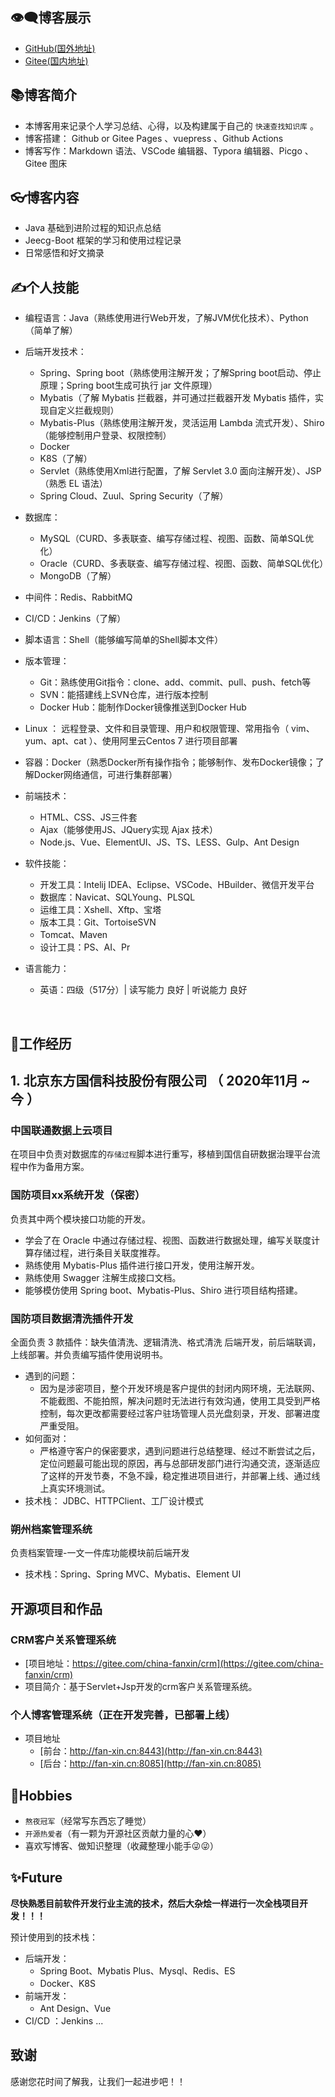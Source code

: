 ## 👁‍🗨博客展示
- [GitHub(国外地址)](https://chian-fanxin.github.io/)
- [Gitee(国内地址)](https://china-fanxin.gitee.io)

## 📚博客简介

- 本博客用来记录个人学习总结、心得，以及构建属于自己的 `快速查找知识库` 。
- 博客搭建： Github or Gitee Pages 、vuepress 、Github Actions
- 博客写作：Markdown 语法、VSCode 编辑器、Typora 编辑器、Picgo 、Gitee 图床


## 👓博客内容

- Java 基础到进阶过程的知识点总结
- Jeecg-Boot 框架的学习和使用过程记录
- 日常感悟和好文摘录

## ✍个人技能

- 编程语言：Java（熟练使用进行Web开发，了解JVM优化技术）、Python（简单了解）


- 后端开发技术：
	- Spring、Spring boot（熟练使用注解开发；了解Spring boot启动、停止原理；Spring boot生成可执行 jar 文件原理）
	- Mybatis（了解 Mybatis 拦截器，并可通过拦截器开发 Mybatis 插件，实现自定义拦截规则）
	- Mybatis-Plus（熟练使用注解开发，灵活运用 Lambda 流式开发）、Shiro（能够控制用户登录、权限控制）
	- Docker
	- K8S（了解）
	- Servlet（熟练使用Xml进行配置，了解 Servlet 3.0 面向注解开发）、JSP（熟悉 EL 语法）
	- Spring Cloud、Zuul、Spring Security（了解）
- 数据库： 
	- MySQL（CURD、多表联查、编写存储过程、视图、函数、简单SQL优化）
	- Oracle（CURD、多表联查、编写存储过程、视图、函数、简单SQL优化）
	- MongoDB（了解）
- 中间件：Redis、RabbitMQ
- CI/CD：Jenkins（了解）
- 脚本语言：Shell（能够编写简单的Shell脚本文件）
- 版本管理：
	- Git：熟练使用Git指令：clone、add、commit、pull、push、fetch等
	- SVN：能搭建线上SVN仓库，进行版本控制
	- Docker Hub：能制作Docker镜像推送到Docker Hub
- Linux ： 远程登录、文件和目录管理、用户和权限管理、常用指令（ vim、yum、apt、cat ）、使用阿里云Centos 7 进行项目部署
- 容器：Docker（熟悉Docker所有操作指令；能够制作、发布Docker镜像；了解Docker网络通信，可进行集群部署）

- 前端技术： 
	- HTML、CSS、JS三件套
	- Ajax（能够使用JS、JQuery实现 Ajax 技术）
	- Node.js、Vue、ElementUI、JS、TS、LESS、Gulp、Ant Design


- 软件技能：
   - 开发工具：Intelij IDEA、Eclipse、VSCode、HBuilder、微信开发平台
   - 数据库：Navicat、SQLYoung、PLSQL
   - 运维工具：Xshell、Xftp、宝塔
   - 版本工具：Git、TortoiseSVN
   - Tomcat、Maven
   - 设计工具：PS、AI、Pr


 - 语言能力：
   - 英语：四级（517分）| 读写能力  良好 | 听说能力  良好

<br/>

## 📝工作经历 

## 1. 北京东方国信科技股份有限公司 （ 2020年11月 ~ 今 ）

### **中国联通数据上云项目** 

在项目中负责对数据库的`存储过程`脚本进行重写，移植到国信自研数据治理平台流程中作为备用方案。

### 国防项目xx系统开发（保密）

负责其中两个模块接口功能的开发。

- 学会了在 Oracle 中通过存储过程、视图、函数进行数据处理，编写关联度计算存储过程，进行条目关联度推荐。
- 熟练使用 Mybatis-Plus 插件进行接口开发，使用注解开发。
- 熟练使用 Swagger 注解生成接口文档。
- 能够模仿使用 Spring boot、Mybatis-Plus、Shiro 进行项目结构搭建。

### 国防项目数据清洗插件开发

全面负责 3 款插件：缺失值清洗、逻辑清洗、格式清洗 后端开发，前后端联调，上线部署。并负责编写插件使用说明书。

- 遇到的问题：
	- 因为是涉密项目，整个开发环境是客户提供的封闭内网环境，无法联网、不能截图、不能拍照，解决问题时无法进行有效沟通，使用工具受到严格控制，每次更改都需要经过客户驻场管理人员光盘刻录，开发、部署进度严重受阻。
- 如何面对：
	- 严格遵守客户的保密要求，遇到问题进行总结整理、经过不断尝试之后，定位问题最可能出现的原因，再与总部研发部门进行沟通交流，逐渐适应了这样的开发节奏，不急不躁，稳定推进项目进行，并部署上线、通过线上真实环境测试。
- 技术栈： JDBC、HTTPClient、工厂设计模式

### 朔州档案管理系统

负责档案管理-一文一件库功能模块前后端开发
-  技术栈：Spring、Spring MVC、Mybatis、Element UI

## **开源项目和作品**

###  CRM客户关系管理系统

  - [项目地址：https://gitee.com/china-fanxin/crm](https://gitee.com/china-fanxin/crm)
  - 项目简介：基于Servlet+Jsp开发的crm客户关系管理系统。

### 个人博客管理系统（**正在开发完善，已部署上线**）

- 项目地址
    - [前台：http://fan-xin.cn:8443](http://fan-xin.cn:8443)
    - [后台：http://fan-xin.cn:8085](http://fan-xin.cn:8085) 

## 💖Hobbies

- `熬夜冠军`（经常写东西忘了睡觉）
- `开源热爱者`（有一颗为开源社区贡献力量的心❤）
- 喜欢写博客、做知识整理（收藏整理小能手😜😜）
  
## ✨Future

**尽快熟悉目前软件开发行业主流的技术，然后大杂烩一样进行一次全栈项目开发！！！**

预计使用到的技术栈：

- 后端开发：
	- Spring Boot、Mybatis Plus、Mysql、Redis、ES
	- Docker、K8S
- 前端开发：
	- Ant Design、Vue
- CI/CD ：Jenkins ...

## 致谢

感谢您花时间了解我，让我们一起进步吧！！